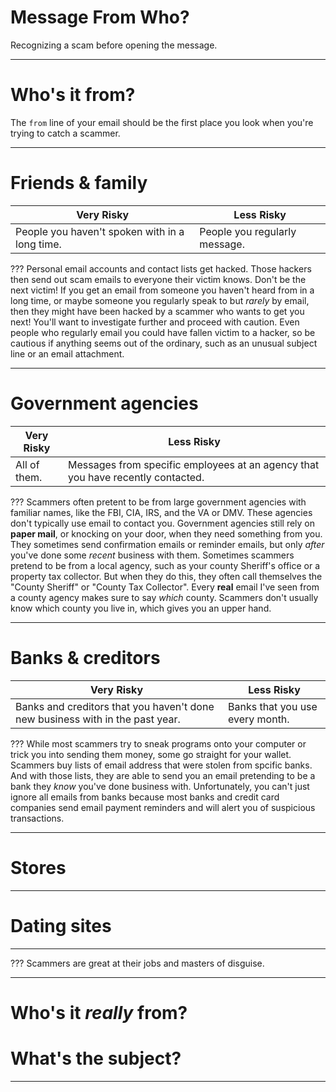 

# Message From Who?
Recognizing a scam before opening the message.

---
# Who's it from?
The `from` line of your email should be the first place you look when you're trying to catch a scammer.

---
# Friends & family
Very Risky | Less Risky
-----------|-----------
People you haven't spoken with in a long time. | People you regularly message.

???
Personal email accounts and contact lists get hacked. Those hackers then send out scam emails to everyone their victim knows.
Don't be the next victim!
If you get an email from someone you haven't heard from in a long time, or maybe someone you regularly speak to but *rarely* by email, then they might have been hacked by a scammer who wants to get you next! You'll want to investigate further and proceed with caution.
Even people who regularly email you could have fallen victim to a hacker, so be cautious if anything seems out of the ordinary, such as an unusual subject line or an email attachment.

---
# Government agencies
Very Risky | Less Risky
-----------|-----------
All of them. | Messages from specific employees at an agency that you have recently contacted.

???
Scammers often pretent to be from large government agencies with familiar names, like the FBI, CIA, IRS, and the VA or DMV. These agencies don't typically use email to contact you. Government agencies still rely on **paper mail**, or knocking on your door, when they need something from you. They sometimes send confirmation emails or reminder emails, but only *after* you've done some *recent* business with them.
Sometimes scammers pretend to be from a local agency, such as your county Sheriff's office or a property tax collector. But when they do this, they often call themselves the "County Sheriff" or "County Tax Collector". Every **real** email I've seen from a county agency makes sure to say *which* county. Scammers don't usually know which county you live in, which gives you an upper hand.

---
# Banks & creditors
Very Risky | Less Risky
-----------|-----------
Banks and creditors that you haven't done new business with in the past year. | Banks that you use every month.

???
While most scammers try to sneak programs onto your computer or trick you into sending them money, some go straight for your wallet. Scammers buy lists of email address that were stolen from spcific banks. And with those lists, they are able to send you an email pretending to be a bank they *know* you've done business with.
Unfortunately, you can't just ignore all emails from banks because most banks and credit card companies send email payment reminders and will alert you of suspicious transactions.

---
# Stores

---
# Dating sites

---

???
Scammers are great at their jobs and masters of disguise.

---
# Who's it *really* from?
# What's the subject?

---
<!--stackedit_data:
eyJoaXN0b3J5IjpbMTg0MDIyNDEzNiwtMjExMDgxNTIwOSwtMT
E1OTg0NDA4NSwtMjMwMjQxNTg5LC02NzgxMjg0NDYsLTk1OTUz
OTA0NCwtMjEwOTMwNjY1MSw3NTY5MjE1NzksNzk3MDAyNzg5LD
gyOTY2MDUsLTU2OTE2NzkzMF19
-->